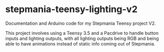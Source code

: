 # stepmania-teensy-lighting-v2
Documentation and Arduino code for my Stepmania Teensy project V2.

This project involves using a Teensy 3.5 and a Pacdrive to handle button inputs and lighting outputs, with all lighting outputs being RGB and being able to have animations instead of static info coming out of Stepmania.